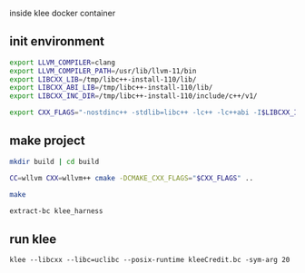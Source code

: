 inside klee docker container

## init environment

```bash
export LLVM_COMPILER=clang
export LLVM_COMPILER_PATH=/usr/lib/llvm-11/bin
export LIBCXX_LIB=/tmp/libc++-install-110/lib/
export LIBCXX_ABI_LIB=/tmp/libc++-install-110/lib/
export LIBCXX_INC_DIR=/tmp/libc++-install-110/include/c++/v1/

export CXX_FLAGS="-nostdinc++ -stdlib=libc++ -lc++ -lc++abi -I$LIBCXX_INC_DIR -L$LIBCXX_LIB"
```

## make project

```bash
mkdir build | cd build

CC=wllvm CXX=wllvm++ cmake -DCMAKE_CXX_FLAGS="$CXX_FLAGS" ..

make

extract-bc klee_harness
```

## run klee

```shell
klee --libcxx --libc=uclibc --posix-runtime kleeCredit.bc -sym-arg 20
```